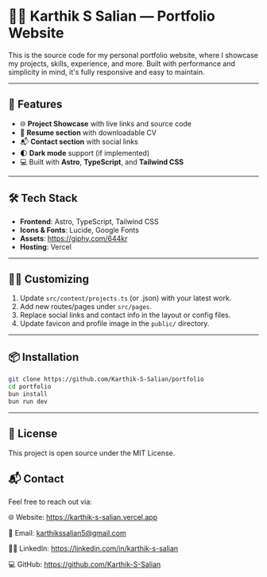 # 🧑‍💻 Karthik S Salian — Portfolio Website

This is the source code for my personal portfolio website, where I showcase my projects, skills, experience, and more. Built with performance and simplicity in mind, it's fully responsive and easy to maintain.

---

## 🚀 Features

- 🌐 **Project Showcase** with live links and source code
- 📄 **Resume section** with downloadable CV
- 📬 **Contact section** with social links
- 🌓 **Dark mode** support (if implemented)
- 💻 Built with **Astro**, **TypeScript**, and **Tailwind CSS**

---

## 🛠️ Tech Stack

- **Frontend**: Astro, TypeScript, Tailwind CSS
- **Icons & Fonts**: Lucide, Google Fonts
- **Assets**: https://giphy.com/644kr
- **Hosting**: Vercel

---

## 🧑‍🎨 Customizing

1. Update `src/content/projects.ts` (or .json) with your latest work.
2. Add new routes/pages under `src/pages`.
3. Replace social links and contact info in the layout or config files.
4. Update favicon and profile image in the `public/` directory.

---

## 📦 Installation

```bash
git clone https://github.com/Karthik-S-Salian/portfolio
cd portfolio
bun install
bun run dev
```
---

## 🧾 License
This project is open source under the MIT License.

## 📬 Contact
Feel free to reach out via:

🌐 Website: https://karthik-s-salian.vercel.app

📧 Email: karthikssalian5@gmail.com

🧑‍💼 LinkedIn: https://linkedin.com/in/karthik-s-salian

💻 GitHub: https://github.com/Karthik-S-Salian
